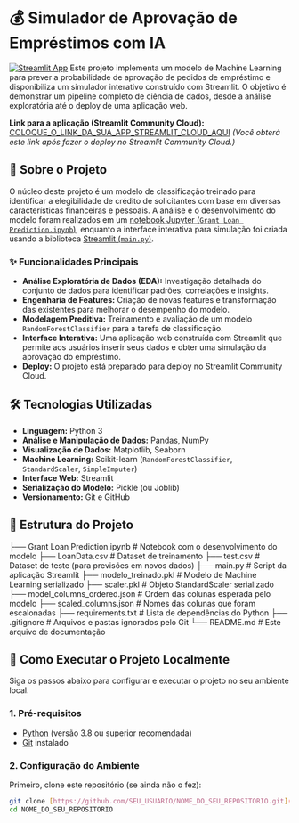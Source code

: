 # 💰 Simulador de Aprovação de Empréstimos com IA

[![Streamlit App](https://static.streamlit.io/badges/streamlit_badge_black_white.svg)](LINK_DA_SUA_APP_STREAMLIT_CLOUD_AQUI) Este projeto implementa um modelo de Machine Learning para prever a probabilidade de aprovação de pedidos de empréstimo e disponibiliza um simulador interativo construído com Streamlit. O objetivo é demonstrar um pipeline completo de ciência de dados, desde a análise exploratória até o deploy de uma aplicação web.

**Link para a aplicação (Streamlit Community Cloud):** [COLOQUE_O_LINK_DA_SUA_APP_STREAMLIT_CLOUD_AQUI](#)
*(Você obterá este link após fazer o deploy no Streamlit Community Cloud.)*

## 📝 Sobre o Projeto

O núcleo deste projeto é um modelo de classificação treinado para identificar a elegibilidade de crédito de solicitantes com base em diversas características financeiras e pessoais. A análise e o desenvolvimento do modelo foram realizados em um [notebook Jupyter (`Grant Loan Prediction.ipynb`)](#), enquanto a interface interativa para simulação foi criada usando a biblioteca [Streamlit (`main.py`)](#).

### ✨ Funcionalidades Principais
* **Análise Exploratória de Dados (EDA):** Investigação detalhada do conjunto de dados para identificar padrões, correlações e insights.
* **Engenharia de Features:** Criação de novas features e transformação das existentes para melhorar o desempenho do modelo.
* **Modelagem Preditiva:** Treinamento e avaliação de um modelo `RandomForestClassifier` para a tarefa de classificação.
* **Interface Interativa:** Uma aplicação web construída com Streamlit que permite aos usuários inserir seus dados e obter uma simulação da aprovação do empréstimo.
* **Deploy:** O projeto está preparado para deploy no Streamlit Community Cloud.

## 🛠️ Tecnologias Utilizadas
* **Linguagem:** Python 3
* **Análise e Manipulação de Dados:** Pandas, NumPy
* **Visualização de Dados:** Matplotlib, Seaborn
* **Machine Learning:** Scikit-learn (`RandomForestClassifier`, `StandardScaler`, `SimpleImputer`)
* **Interface Web:** Streamlit
* **Serialização do Modelo:** Pickle (ou Joblib)
* **Versionamento:** Git e GitHub

## 📂 Estrutura do Projeto

├── Grant Loan Prediction.ipynb  # Notebook com o desenvolvimento do modelo
├── LoanData.csv                 # Dataset de treinamento
├── test.csv                     # Dataset de teste (para previsões em novos dados)
├── main.py                      # Script da aplicação Streamlit
├── modelo_treinado.pkl          # Modelo de Machine Learning serializado
├── scaler.pkl                   # Objeto StandardScaler serializado
├── model_columns_ordered.json   # Ordem das colunas esperada pelo modelo
├── scaled_columns.json          # Nomes das colunas que foram escalonadas
├── requirements.txt             # Lista de dependências do Python
├── .gitignore                   # Arquivos e pastas ignorados pelo Git
└── README.md                    # Este arquivo de documentação

## 🚀 Como Executar o Projeto Localmente

Siga os passos abaixo para configurar e executar o projeto no seu ambiente local.

### 1. Pré-requisitos
* [Python](https://www.python.org/downloads/) (versão 3.8 ou superior recomendada)
* [Git](https://git-scm.com/downloads/) instalado

### 2. Configuração do Ambiente
Primeiro, clone este repositório (se ainda não o fez):
```bash
git clone [https://github.com/SEU_USUARIO/NOME_DO_SEU_REPOSITORIO.git](https://github.com/SEU_USUARIO/NOME_DO_SEU_REPOSITORIO.git)
cd NOME_DO_SEU_REPOSITORIO